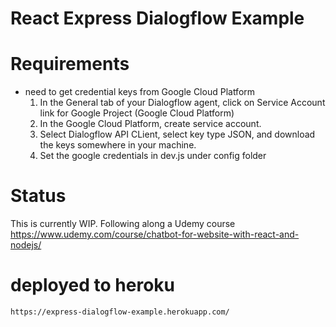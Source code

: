 # React Express Dialogflow Example

# Requirements
- need to get credential keys from Google Cloud Platform
  1. In the General tab of your Dialogflow agent, click on Service Account link for Google Project (Google Cloud Platform)
  2. In the Google Cloud Platform, create service account.
  3. Select Dialogflow API CLient, select key type JSON, and download the keys somewhere in your machine.
  4. Set the google credentials in dev.js under config folder

# Status
This is currently WIP. Following along a Udemy course https://www.udemy.com/course/chatbot-for-website-with-react-and-nodejs/


# deployed to heroku
```
https://express-dialogflow-example.herokuapp.com/
```

